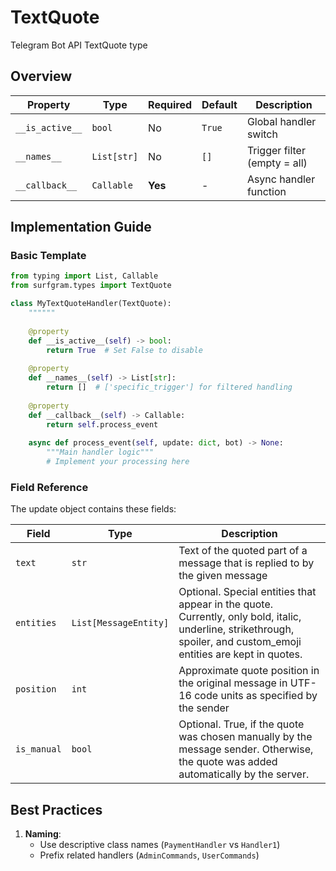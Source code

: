 # TextQuote

Telegram Bot API TextQuote type

## Overview

| Property        | Type               | Required | Default | Description                              |
|-----------------|--------------------|----------|---------|------------------------------------------|
| `__is_active__` | `bool`             | No       | `True`  | Global handler switch                   |
| `__names__`     | `List[str]`        | No       | `[]`    | Trigger filter (empty = all)            |
| `__callback__`  | `Callable`         | **Yes**  | -       | Async handler function                  |

## Implementation Guide

### Basic Template

```python
from typing import List, Callable
from surfgram.types import TextQuote

class MyTextQuoteHandler(TextQuote):
    """"""
    
    @property
    def __is_active__(self) -> bool:
        return True  # Set False to disable
        
    @property
    def __names__(self) -> List[str]:
        return []  # ['specific_trigger'] for filtered handling
        
    @property
    def __callback__(self) -> Callable:
        return self.process_event
        
    async def process_event(self, update: dict, bot) -> None:
        """Main handler logic"""
        # Implement your processing here
```

### Field Reference

The update object contains these fields:

| Field          | Type              | Description                     |
|----------------|-------------------|---------------------------------|
| `text` | `str` | Text of the quoted part of a message that is replied to by the given message |
| `entities` | `List[MessageEntity]` | Optional. Special entities that appear in the quote. Currently, only bold, italic, underline, strikethrough, spoiler, and custom_emoji entities are kept in quotes. |
| `position` | `int` | Approximate quote position in the original message in UTF-16 code units as specified by the sender |
| `is_manual` | `bool` | Optional. True, if the quote was chosen manually by the message sender. Otherwise, the quote was added automatically by the server. |

## Best Practices

1. **Naming**: 
   - Use descriptive class names (`PaymentHandler` vs `Handler1`)
   - Prefix related handlers (`AdminCommands`, `UserCommands`)
